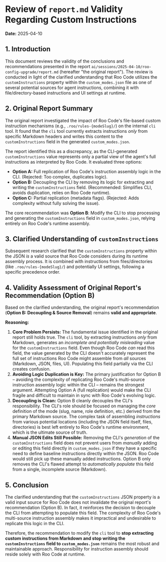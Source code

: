 # Review of `report.md` Validity Regarding Custom Instructions

**Date:** 2025-04-10

## 1. Introduction

This document reviews the validity of the conclusions and recommendations presented in the report `ai/sessions/2025-04-10/roo-config-upgrade/report.md` (hereafter "the original report"). The review is conducted in light of the clarified understanding that Roo Code utilizes the `customInstructions` property within the `custom_modes.json` file as one of several potential sources for agent instructions, combining it with file/directory-based instructions and UI settings at runtime.

## 2. Original Report Summary

The original report investigated the impact of Roo Code's file-based custom instruction mechanisms (e.g., `.roo/rules-{modeSlug}/`) on the internal `cli` tool. It found that the `cli` tool currently extracts instructions *only* from specific Markdown headers and writes this content to the `customInstructions` field in the generated `custom_modes.json`.

The report identified this as a discrepancy, as the CLI-generated `customInstructions` value represents only a partial view of the agent's full instructions as interpreted by Roo Code. It evaluated three options:
*   **Option A:** Full replication of Roo Code's instruction assembly logic in the CLI. (Rejected: Too complex, duplicates logic).
*   **Option B:** Decoupling the CLI by removing its logic for extracting and writing the `customInstructions` field. (Recommended: Simplifies CLI, avoids duplication, relies on Roo Code runtime).
*   **Option C:** Partial replication (metadata flags). (Rejected: Adds complexity without fully solving the issue).

The core recommendation was **Option B**: Modify the CLI to stop processing and generating the `customInstructions` field in `custom_modes.json`, relying entirely on Roo Code's runtime assembly.

## 3. Clarified Understanding of `customInstructions`

Subsequent research clarified that the `customInstructions` property within the JSON *is* a valid source that Roo Code considers during its runtime assembly process. It is combined with instructions from files/directories (like `.roo/rules-{modeSlug}/`) and potentially UI settings, following a specific precedence order.

## 4. Validity Assessment of Original Report's Recommendation (Option B)

Based on the clarified understanding, the original report's recommendation (**Option B: Decoupling & Source Removal**) remains **valid and appropriate**.

**Reasoning:**

1.  **Core Problem Persists:** The fundamental issue identified in the original report still holds true. The `cli` tool, by extracting instructions *only* from Markdown, generates an *incomplete and potentially misleading* value for the `customInstructions` field. Even though Roo Code *can* read this field, the value generated by the CLI doesn't accurately represent the full set of instructions Roo Code might assemble from *all* sources (Markdown, JSON, files, UI). Populating this field partially via the CLI creates confusion.
2.  **Avoiding Logic Duplication is Key:** The primary justification for Option B – avoiding the complexity of replicating Roo Code's multi-source instruction assembly logic within the CLI – remains the strongest argument. Attempting Option A (full replication) would make the CLI fragile and difficult to maintain in sync with Roo Code's evolving logic.
3.  **Decoupling is Clean:** Option B cleanly decouples the CLI's responsibility. The CLI's role should be focused on managing the *core* definition of the mode (slug, name, role definition, etc.) derived from the primary Markdown source. The complex task of assembling *instructions* from various potential locations (including the JSON field itself, files, directories) is best left entirely to Roo Code's runtime environment, which is the ultimate source of truth.
4.  **Manual JSON Edits Still Possible:** Removing the CLI's *generation* of the `customInstructions` field does not prevent users from *manually* adding or editing this field directly in `custom_modes.json` if they have a specific need to define baseline instructions directly within the JSON. Roo Code would still pick up these manually added instructions. Option B only removes the CLI's flawed attempt to *automatically populate* this field from a single, incomplete source (Markdown).

## 5. Conclusion

The clarified understanding that the `customInstructions` JSON property is a valid input source for Roo Code does not invalidate the original report's recommendation (Option B). In fact, it reinforces the decision to decouple the CLI from attempting to populate this field. The complexity of Roo Code's multi-source instruction assembly makes it impractical and undesirable to replicate this logic in the CLI.

Therefore, the recommendation to modify the `cli` tool to **stop extracting custom instructions from Markdown and stop writing the `customInstructions` field to `custom_modes.json`** remains the most robust and maintainable approach. Responsibility for instruction assembly should reside solely with Roo Code at runtime.